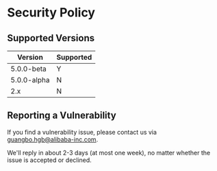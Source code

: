# Security Policy

## Supported Versions

| Version     | Supported |
| ----------- | --------- |
| 5.0.0-beta  | Y         |
| 5.0.0-alpha | N         |
| 2.x         | N         |

## Reporting a Vulnerability

If you find a vulnerability issue, please contact us via guangbo.hgb@alibaba-inc.com.

We'll reply in about 2-3 days (at most one week), no matter whether the issue is accepted or declined.

